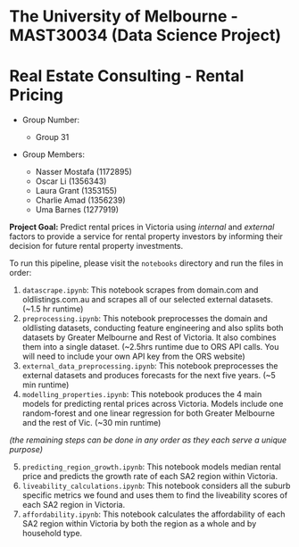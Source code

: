 # The University of Melbourne - MAST30034 (Data Science Project)
# Real Estate Consulting - Rental Pricing

* Group Number:
    - Group 31

* Group Members:
    - Nasser Mostafa (1172895)
    - Oscar Li       (1356343)
    - Laura Grant    (1353155)
    - Charlie Amad   (1356239)
    - Uma Barnes     (1277919)

**Project Goal:** 
Predict rental prices in Victoria using *internal* and *external* factors to provide a service for rental property investors by informing their decision for future rental property investments.


To run this pipeline, please visit the `notebooks` directory and run the files in order:
1. `datascrape.ipynb`: This notebook scrapes from domain.com and oldlistings.com.au and scrapes all of our selected external datasets. (~1.5 hr runtime)
2. `preprocessing.ipynb`: This notebook preprocesses the domain and oldlisting datasets, conducting feature engineering and also splits both datasets by Greater Melbourne and Rest of Victoria. It also combines them into a single dataset. (~2.5hrs runtime due to ORS API calls. You will need to include your own API key from the ORS website)
3. `external_data_preprocessing.ipynb`: This notebook preprocesses the external datasets and produces forecasts for the next five years. (~5 min runtime)
4. `modelling_properties.ipynb`: This notebook produces the 4 main models for predicting rental prices across Victoria. Models include one random-forest and one linear regression for both Greater Melbourne and the rest of Vic. (~30 min runtime)

*(the remaining steps can be done in any order as they each serve a unique purpose)*

5. `predicting_region_growth.ipynb`: This notebook models median rental price and predicts the growth rate of each SA2 region within Victoria.
6. `liveability_calculations.ipynb`: This notebook considers all the suburb specific metrics we found and uses them to find the liveability scores of each SA2 region in Victoria.
7. `affordability.ipynb`: This notebook calculates the affordability of each SA2 region within Victoria by both the region as a whole and by household type.

